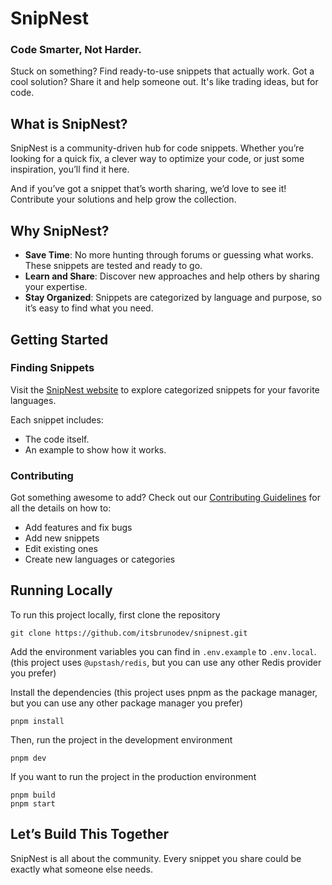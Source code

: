 # SnipNest

### Code Smarter, Not Harder.

Stuck on something? Find ready-to-use snippets that actually work. Got a cool solution? Share it and help someone out. It's like trading ideas, but for code.

## What is SnipNest?

SnipNest is a community-driven hub for code snippets. Whether you’re looking for a quick fix, a clever way to optimize your code, or just some inspiration, you’ll find it here.

And if you’ve got a snippet that’s worth sharing, we’d love to see it! Contribute your solutions and help grow the collection.

## Why SnipNest?

- **Save Time**: No more hunting through forums or guessing what works. These snippets are tested and ready to go.
- **Learn and Share**: Discover new approaches and help others by sharing your expertise.
- **Stay Organized**: Snippets are categorized by language and purpose, so it’s easy to find what you need.

## Getting Started

### Finding Snippets

Visit the [SnipNest website](https://snipnest.dev) to explore categorized snippets for your favorite languages.

Each snippet includes:

- The code itself.
- An example to show how it works.

### Contributing

Got something awesome to add? Check out our [Contributing Guidelines](./CONTRIBUTING.md) for all the details on how to:

- Add features and fix bugs
- Add new snippets
- Edit existing ones
- Create new languages or categories

## Running Locally

To run this project locally, first clone the repository

```
git clone https://github.com/itsbrunodev/snipnest.git
```

Add the environment variables you can find in `.env.example` to `.env.local`. (this project uses `@upstash/redis`, but you can use any other Redis provider you prefer)

Install the dependencies (this project uses pnpm as the package manager, but you can use any other package manager you prefer)

```
pnpm install
```

Then, run the project in the development environment

```
pnpm dev
```

If you want to run the project in the production environment

```
pnpm build
pnpm start
```

## Let’s Build This Together

SnipNest is all about the community. Every snippet you share could be exactly what someone else needs.
